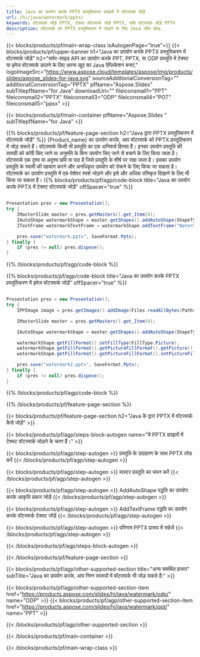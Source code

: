 ```yaml
---
title: Java का उपयोग करके PPTX प्रस्तुतिकरण फ़ाइलों में वॉटरमार्क जोड़ें
url: /hi/java/watermark/pptx/
keywords: वॉटरमार्क जोड़ें PPTX, टेक्स्ट वॉटरमार्क जोड़ें PPTX, छवि वॉटरमार्क जोड़ें PPTX
description: वॉटरमार्क को PPTX प्रस्तुतिकरण में जोड़ने के लिए Java स्रोत कोड.
---
```


{{< blocks/products/pf/main-wrap-class isAutogenPage="true">}}
{{< blocks/products/pf/upper-banner h1="Java का उपयोग करके PPTX प्रस्तुतिकरण में वॉटरमार्क जोड़ें" h2="सर्वर-साइड API का उपयोग करके PPT, PPTX, या ODP प्रस्तुति में टेक्स्ट या इमेज वॉटरमार्क डालने के लिए अपना खुद का Java ऐप्लिकेशन बनाएं." logoImageSrc="https://www.aspose.cloud/templates/aspose/img/products/slides/aspose_slides-for-java.svg" sourceAdditionalConversionTag="" additionalConversionTag="PPTX" pfName="Aspose.Slides" subTitlepfName="for Java" downloadUrl="" fileiconsmall1="PPT" fileiconsmall2="PPTX" fileiconsmall3="ODP" fileiconsmall4="POT" fileiconsmall5="ppsx" >}}

{{< blocks/products/pf/main-container pfName="Aspose.Slides " subTitlepfName="for Java" >}}

{{% blocks/products/pf/feature-page-section  h2="Java द्वारा PPTX प्रस्तुतिकरण में वॉटरमार्क जोड़ें" %}}
{Product_name} का उपयोग करके, आप वॉटरमार्क को PPTX प्रस्तुतिकरण में जोड़ सकते हैं। वॉटरमार्क किसी भी प्रस्तुति का एक अनिवार्य हिस्सा हैं। इनका उपयोग प्रस्तुति की सामग्री को कॉपी किए जाने या अनुमति के बिना उपयोग किए जाने से बचाने के लिए किया जाता है। वॉटरमार्क एक दृश्य या अदृश्य छवि या पाठ है जिसे प्रस्तुति के शीर्ष पर रखा जाता है। इसका उपयोग प्रस्तुति के स्वामी की पहचान करने और अनधिकृत उपयोग को रोकने के लिए किया जा सकता है। वॉटरमार्क का उपयोग प्रस्तुति में एक पेशेवर स्पर्श जोड़ने और इसे और अधिक परिष्कृत दिखाने के लिए भी किया जा सकता है। 
{{% blocks/products/pf/agp/code-block title="Java का उपयोग करके PPTX में टेक्स्ट वॉटरमार्क जोड़ें" offSpacer="true" %}}

```java

Presentation pres = new Presentation();
try {
    IMasterSlide master = pres.getMasters().get_Item(0);
    IAutoShape watermarkShape = master.getShapes().addAutoShape(ShapeType.Triangle, 0, 0, 0, 0);
    ITextFrame watermarkTextFrame = watermarkShape.addTextFrame("Watermark");

    pres.save("watermark.pptx", SaveFormat.Pptx);
} finally {
    if (pres != null) pres.dispose();
}
```

{{% /blocks/products/pf/agp/code-block %}}

{{% blocks/products/pf/agp/code-block title="Java का उपयोग करके PPTX प्रस्तुतिकरण में इमेज वॉटरमार्क जोड़ें" offSpacer="true" %}}

```java

Presentation pres = new Presentation();
try {
    IPPImage image = pres.getImages().addImage(Files.readAllBytes(Paths.get("watermark.png")));

    IMasterSlide master = pres.getMasters().get_Item(0);

    IAutoShape watermarkShape = master.getShapes().addAutoShape(ShapeType.Triangle, 0, 0, 100, 100);

    watermarkShape.getFillFormat().setFillType(FillType.Picture);
    watermarkShape.getFillFormat().getPictureFillFormat().getPicture().setImage(image);
    watermarkShape.getFillFormat().getPictureFillFormat().setPictureFillMode(PictureFillMode.Stretch);

    pres.save("watermark2.pptx", SaveFormat.Pptx);
} finally {
    if (pres != null) pres.dispose();
}
```

{{% /blocks/products/pf/agp/code-block %}}

{{% /blocks/products/pf/feature-page-section %}}

{{< blocks/products/pf/feature-page-section  h2="Java के द्वारा PPTX में वॉटरमार्क कैसे जोड़ें" >}}

{{< blocks/products/pf/agp/steps-block-autogen name="ये PPTX फ़ाइलों में टेक्स्ट वॉटरमार्क जोड़ने के चरण हैं।" >}}

{{< blocks/products/pf/agp/step-autogen >}}
प्रस्तुति के उदाहरण के साथ PPTX लोड करें
{{< /blocks/products/pf/agp/step-autogen >}}

{{< blocks/products/pf/agp/step-autogen >}}
मास्टर प्रस्तुति का चयन करें
{{< /blocks/products/pf/agp/step-autogen >}}

{{< blocks/products/pf/agp/step-autogen >}}
AddAutoShape पद्धति का उपयोग करके आकृति प्रकार जोड़ें
{{< /blocks/products/pf/agp/step-autogen >}}

{{< blocks/products/pf/agp/step-autogen >}}
AddTextFrame पद्धति का उपयोग करके वॉटरमार्क टेक्स्ट जोड़ें
{{< /blocks/products/pf/agp/step-autogen >}}

{{< blocks/products/pf/agp/step-autogen >}}
परिणाम PPTX प्रारूप में सहेजें
{{< /blocks/products/pf/agp/step-autogen >}}

{{< /blocks/products/pf/agp/steps-block-autogen >}}

{{< /blocks/products/pf/feature-page-section >}}

{{< blocks/products/pf/agp/other-supported-section title="अन्य समर्थित प्रारूप" subTitle="Java का उपयोग करके, आप निम्न स्वरूपों में वॉटरमार्क भी जोड़ सकते हैं:" >}}

{{< blocks/products/pf/agp/other-supported-section-item href="https://products.aspose.com/slides/hi/java/watermark/odp/" name="ODP" >}}
{{< blocks/products/pf/agp/other-supported-section-item href="https://products.aspose.com/slides/hi/java/watermark/ppt/" name="PPT" >}}


{{< /blocks/products/pf/agp/other-supported-section >}}

{{< /blocks/products/pf/main-container >}}
    
{{< /blocks/products/pf/main-wrap-class >}}
